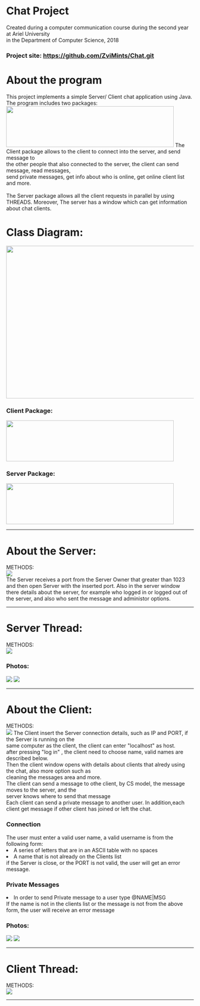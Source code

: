 <h1>Chat Project</h1>  
 Created during a computer communication course during the second year at Ariel University 
 <br>
 in the Department of Computer Science, 2018
<h3>Project site: <a href=https://github.com/ZviMints/Chat.git>https://github.com/ZviMints/Chat.git</a></h3>
<h1>About the program</h1>
This project implements a simple Server/ Client chat application using Java.
The program includes two packages:
<br>
<img src="./img/packages.jpg" width="450px" height="110px">
The Client package allows to the client to connect into the server, and send message to 
<br>
the other people that also connected to the server, the client can send message, read messages,
<br>
send private messages, get info about who is online, get online client list and more.
<br><br>
The Server package allows all the client requests in parallel by using THREADS.
Moreover, The server has a  window which can get information about chat clients.
<br>
<h1>Class Diagram:</h1>
<img src="./img/javadoc_classdiagram.png"  width="800px" height="410px">
<h3>Client Package:</h3>
<img src="./img/P_Client.jpg" width="450px" height="110px">
<h3>Server Package:</h3>
<img src="./img/P_Server.jpg" width="450px" height="110px">
<hr>
<h1>About the Server:</h1>
METHODS: 
<br>
<img src="./img/javadoc_Server.jpg" > 
<br>
The Server receives a port from the Server Owner that  greater than 1023 and then open Server with the inserted port.
Also in the server window there details about the server, for example who logged in or logged out of the server, and also who sent the message and administor options.
<hr>
<h1>Server Thread:</h1>
METHODS:
<br>
<img src="./img/javadoc_THREADServer.jpg">
<h3>Photos:</h3>
<img src="./img/Server.jpg">
<img src="./img/win_server.jpg">
<hr>
<h1>About the Client:</h1>
METHODS:
<br>
<img src="./img/javadoc_Client.jpg" > 
The Client insert the Server connection details, such as IP and PORT, if the Server is running on the
<br> 
same computer as the client, the client can enter "localhost" as host.
<br>
after pressing "log in" , the client need to choose name, valid names are described below.
<br>
Then the client window opens with details about clients that alredy using the chat, also more option such as
<br>
cleaning the messages area and more.
<br>
The client can send a message to othe client, by CS model, the message moves to the server, and the 
<br>
server knows where to send that message
<br>
Each client can send a private message to another user.
In addition,each client get message if other client has joined or left the chat.
<h3>Connection</h3>
<list>
The user must enter a valid user name, a valid username is from the following form:
<li>A series of letters that are in an ASCII table with no spaces</li>
<li>A name that is not already on the Clients list</li>
</list>
if the Server is close, or the PORT is not valid, the user will get an error message.
</br>
<h3>Private Messages</h3>
<list>
<li>In order to send Private message to a user type @NAME|MSG</li>
If the name is not in the clients list or the message is not from the above form, the user will receive an error message
</list>
<h3>Photos:</h3>
<img src="./img/createclient.jpg">
<img src="./img/win_client.jpg">
<hr>
<h1>Client Thread:</h1>
METHODS:
<br>
<img src="./img/javadoc_THREADClient.jpg">
<hr>


